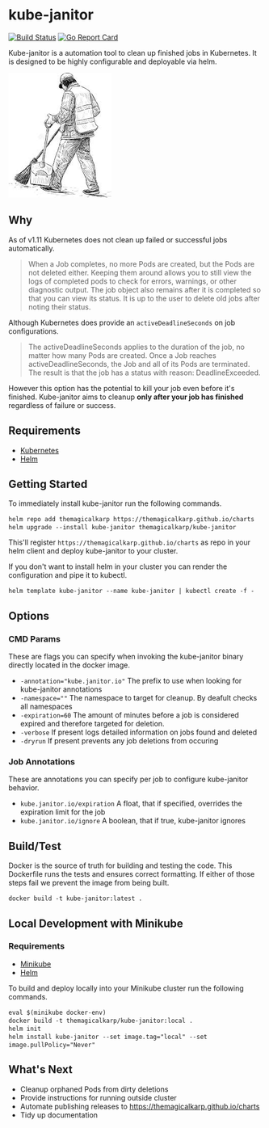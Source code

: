 # kube-janitor

[![Build Status](https://travis-ci.com/theMagicalKarp/kube-janitor.svg?branch=master)](https://travis-ci.com/theMagicalKarp/kube-janitor)
[![Go Report Card](https://goreportcard.com/badge/github.com/theMagicalKarp/kube-janitor)](https://goreportcard.com/report/github.com/theMagicalKarp/kube-janitor)

Kube-janitor is a automation tool to clean up finished jobs in Kubernetes. It is
designed to be highly configurable and deployable via helm.

![the-kube-janitor](thejanitor.png)

## Why

As of v1.11 Kubernetes does not clean up failed or successful jobs automatically.

> When a Job completes, no more Pods are created, but the Pods are not deleted
either. Keeping them around allows you to still view the logs of completed pods
to check for errors, warnings, or other diagnostic output. The job object also
remains after it is completed so that you can view its status. It is up to
the user to delete old jobs after noting their status.

Although Kubernetes does provide an `activeDeadlineSeconds` on job configurations.

> The activeDeadlineSeconds applies to the duration of the job, no matter how
many Pods are created. Once a Job reaches activeDeadlineSeconds, the Job and
all of its Pods are terminated. The result is that the job has a status with
reason: DeadlineExceeded.

However this option has the potential to kill your job even before it's finished.
Kube-janitor aims to cleanup **only after your job has finished** regardless
of failure or success.

## Requirements

* [Kubernetes](https://kubernetes.io/)
* [Helm](https://helm.sh/)

## Getting Started

To immediately install kube-janitor run the following commands.

```
helm repo add themagicalkarp https://themagicalkarp.github.io/charts
helm upgrade --install kube-janitor themagicalkarp/kube-janitor
```

This'll register `https://themagicalkarp.github.io/charts` as repo in your
helm client and deploy kube-janitor to your cluster.

If you don't want to install helm in your cluster you can render the
configuration and pipe it to kubectl.

```
helm template kube-janitor --name kube-janitor | kubectl create -f -
```

## Options

### CMD Params

These are flags you can specify when invoking the kube-janitor binary directly
located in the docker image.

* `-annotation="kube.janitor.io"` The prefix to use when looking for kube-janitor annotations
* `-namespace=""` The namespace to target for cleanup. By deafult checks all namespaces
* `-expiration=60` The amount of minutes before a job is considered expired and therefore targeted for deletion.
* `-verbose` If present logs detailed information on jobs found and deleted
* `-dryrun` If present prevents any job deletions from occuring

### Job Annotations

These are annotations you can specify per job to configure kube-janitor behavior.

* `kube.janitor.io/expiration` A float, that if specified, overrides the expiration limit for the job
* `kube.janitor.io/ignore` A boolean, that if true, kube-janitor ignores

## Build/Test

Docker is the source of truth for building and testing the code.  This
Dockerfile runs the tests and ensures correct formatting.  If either of
those steps fail we prevent the image from being built.

```
docker build -t kube-janitor:latest .
```

## Local Development with Minikube

### Requirements

* [Minikube](https://github.com/kubernetes/minikube)
* [Helm](https://helm.sh/)

To build and deploy locally into your Minikube cluster run the following commands.

```
eval $(minikube docker-env)
docker build -t themagicalkarp/kube-janitor:local .
helm init
helm install kube-janitor --set image.tag="local" --set image.pullPolicy="Never"
```

## What's Next

* Cleanup orphaned Pods from dirty deletions
* Provide instructions for running outside cluster
* Automate publishing releases to https://themagicalkarp.github.io/charts
* Tidy up documentation

